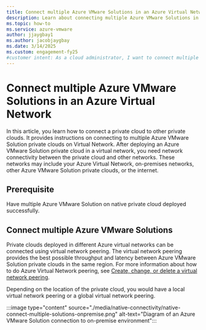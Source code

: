 ```yaml
---
title: Connect multiple Azure VMware Solutions in an Azure Virtual Network
description: Learn about connecting multiple Azure VMware Solutions in an Azure Virtual Network.
ms.topic: how-to
ms.service: azure-vmware
author: jjaygbay1
ms.author: jacobjaygbay
ms.date: 3/14/2025
ms.custom: engagement-fy25
#customer intent: As a cloud administrator, I want to connect multiple Azure VMware Solutions so that I can enable seamless communication between private clouds.
---
```


# Connect multiple Azure VMware Solutions in an Azure Virtual Network

In this article, you learn how to connect a private cloud to other private clouds. It provides instructions on connecting to multiple Azure VMware Solution private clouds on Virtual Network. 
After deploying an Azure VMware Solution private cloud in a virtual network, you need network connectivity between the private cloud and other networks. These networks may include your Azure Virtual Network, on-premises networks, other Azure VMware Solution private clouds, or the internet. 

## Prerequisite

Have multiple Azure VMware Solution on native private cloud deployed successfully.

## Connect multiple Azure VMware Solutions

Private clouds deployed in different Azure virtual networks can be connected using virtual network peering. The virtual network peering provides the best possible throughput and latency between Azure VMware Solution private clouds in the same region. For more information about how to do Azure Virtual Network peering, see [Create, change, or delete a virtual network peering](/azure/virtual-network/virtual-network-peering-overview).

Depending on the location of the private cloud, you would have a local virtual network peering or a global virtual network peering.

:::image type="content" source="./media/native-connectivity/native-connect-multiple-solutions-onpremise.png" alt-text="Diagram of an Azure VMware Solution connection to on-premise environment":::